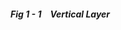##### Fig 1 - 1 Vertical Layer

<!-- draw.io diagram -->
<div class="mxgraph" style="max-width:100%;border:1px solid transparent;" data-mxgraph="{&quot;highlight&quot;:&quot;#FFFFFF&quot;,&quot;nav&quot;:true,&quot;resize&quot;:true,&quot;toolbar&quot;:&quot;zoom layers tags lightbox&quot;,&quot;edit&quot;:&quot;_blank&quot;,&quot;xml&quot;:&quot;&lt;mxfile host=\&quot;app.diagrams.net\&quot; agent=\&quot;Mozilla/5.0 (Macintosh; Intel Mac OS X 10_15_7) AppleWebKit/537.36 (KHTML, like Gecko) Chrome/128.0.0.0 Safari/537.36\&quot; version=\&quot;24.7.8\&quot;&gt;\n  &lt;diagram id=\&quot;prtHgNgQTEPvFCAcTncT\&quot; name=\&quot;Page-1\&quot;&gt;\n    &lt;mxGraphModel dx=\&quot;504\&quot; dy=\&quot;703\&quot; grid=\&quot;1\&quot; gridSize=\&quot;10\&quot; guides=\&quot;1\&quot; tooltips=\&quot;1\&quot; connect=\&quot;1\&quot; arrows=\&quot;1\&quot; fold=\&quot;1\&quot; page=\&quot;1\&quot; pageScale=\&quot;1\&quot; pageWidth=\&quot;827\&quot; pageHeight=\&quot;1169\&quot; math=\&quot;0\&quot; shadow=\&quot;0\&quot;&gt;\n      &lt;root&gt;\n        &lt;mxCell id=\&quot;0\&quot; /&gt;\n        &lt;mxCell id=\&quot;1\&quot; parent=\&quot;0\&quot; /&gt;\n        &lt;mxCell id=\&quot;dNxyNK7c78bLwvsdeMH5-11\&quot; value=\&quot;Vertical Layer\&quot; style=\&quot;swimlane;html=1;startSize=20;horizontal=1;containerType=tree;glass=0;\&quot; parent=\&quot;1\&quot; vertex=\&quot;1\&quot;&gt;\n          &lt;mxGeometry x=\&quot;40\&quot; y=\&quot;80\&quot; width=\&quot;680\&quot; height=\&quot;260\&quot; as=\&quot;geometry\&quot;&gt;\n            &lt;mxRectangle x=\&quot;40\&quot; y=\&quot;80\&quot; width=\&quot;90\&quot; height=\&quot;30\&quot; as=\&quot;alternateBounds\&quot; /&gt;\n          &lt;/mxGeometry&gt;\n        &lt;/mxCell&gt;\n        &lt;mxCell id=\&quot;S6ZYbawEhijRoYvT3STJ-4\&quot; value=\&quot;Web Client\&quot; style=\&quot;rounded=1;whiteSpace=wrap;html=1;\&quot; vertex=\&quot;1\&quot; parent=\&quot;dNxyNK7c78bLwvsdeMH5-11\&quot;&gt;\n          &lt;mxGeometry x=\&quot;40\&quot; y=\&quot;50\&quot; width=\&quot;120\&quot; height=\&quot;60\&quot; as=\&quot;geometry\&quot; /&gt;\n        &lt;/mxCell&gt;\n        &lt;mxCell id=\&quot;S6ZYbawEhijRoYvT3STJ-5\&quot; value=\&quot;Service\&quot; style=\&quot;rounded=1;whiteSpace=wrap;html=1;\&quot; vertex=\&quot;1\&quot; parent=\&quot;dNxyNK7c78bLwvsdeMH5-11\&quot;&gt;\n          &lt;mxGeometry x=\&quot;280\&quot; y=\&quot;110\&quot; width=\&quot;120\&quot; height=\&quot;60\&quot; as=\&quot;geometry\&quot; /&gt;\n        &lt;/mxCell&gt;\n        &lt;mxCell id=\&quot;S6ZYbawEhijRoYvT3STJ-6\&quot; value=\&quot;Data\&quot; style=\&quot;rounded=1;whiteSpace=wrap;html=1;\&quot; vertex=\&quot;1\&quot; parent=\&quot;dNxyNK7c78bLwvsdeMH5-11\&quot;&gt;\n          &lt;mxGeometry x=\&quot;280\&quot; y=\&quot;170\&quot; width=\&quot;120\&quot; height=\&quot;60\&quot; as=\&quot;geometry\&quot; /&gt;\n        &lt;/mxCell&gt;\n        &lt;mxCell id=\&quot;S6ZYbawEhijRoYvT3STJ-8\&quot; value=\&quot;Web\&quot; style=\&quot;rounded=1;whiteSpace=wrap;html=1;\&quot; vertex=\&quot;1\&quot; parent=\&quot;dNxyNK7c78bLwvsdeMH5-11\&quot;&gt;\n          &lt;mxGeometry x=\&quot;280\&quot; y=\&quot;50\&quot; width=\&quot;120\&quot; height=\&quot;60\&quot; as=\&quot;geometry\&quot; /&gt;\n        &lt;/mxCell&gt;\n        &lt;mxCell id=\&quot;S6ZYbawEhijRoYvT3STJ-10\&quot; value=\&quot;Model\&quot; style=\&quot;rounded=1;whiteSpace=wrap;html=1;\&quot; vertex=\&quot;1\&quot; parent=\&quot;dNxyNK7c78bLwvsdeMH5-11\&quot;&gt;\n          &lt;mxGeometry x=\&quot;520\&quot; y=\&quot;80\&quot; width=\&quot;120\&quot; height=\&quot;60\&quot; as=\&quot;geometry\&quot; /&gt;\n        &lt;/mxCell&gt;\n        &lt;mxCell id=\&quot;S6ZYbawEhijRoYvT3STJ-11\&quot; value=\&quot;Database\&quot; style=\&quot;rounded=1;whiteSpace=wrap;html=1;\&quot; vertex=\&quot;1\&quot; parent=\&quot;dNxyNK7c78bLwvsdeMH5-11\&quot;&gt;\n          &lt;mxGeometry x=\&quot;520\&quot; y=\&quot;170\&quot; width=\&quot;120\&quot; height=\&quot;60\&quot; as=\&quot;geometry\&quot; /&gt;\n        &lt;/mxCell&gt;\n        &lt;mxCell id=\&quot;S6ZYbawEhijRoYvT3STJ-12\&quot; value=\&quot;\&quot; style=\&quot;endArrow=block;startArrow=block;html=1;rounded=0;exitX=1;exitY=0.5;exitDx=0;exitDy=0;entryX=0;entryY=0.5;entryDx=0;entryDy=0;strokeWidth=3;endFill=1;startFill=1;\&quot; edge=\&quot;1\&quot; parent=\&quot;dNxyNK7c78bLwvsdeMH5-11\&quot; source=\&quot;S6ZYbawEhijRoYvT3STJ-4\&quot; target=\&quot;S6ZYbawEhijRoYvT3STJ-8\&quot;&gt;\n          &lt;mxGeometry width=\&quot;50\&quot; height=\&quot;50\&quot; relative=\&quot;1\&quot; as=\&quot;geometry\&quot;&gt;\n            &lt;mxPoint x=\&quot;390\&quot; y=\&quot;200\&quot; as=\&quot;sourcePoint\&quot; /&gt;\n            &lt;mxPoint x=\&quot;440\&quot; y=\&quot;150\&quot; as=\&quot;targetPoint\&quot; /&gt;\n          &lt;/mxGeometry&gt;\n        &lt;/mxCell&gt;\n        &lt;mxCell id=\&quot;S6ZYbawEhijRoYvT3STJ-13\&quot; value=\&quot;\&quot; style=\&quot;endArrow=block;startArrow=none;html=1;rounded=0;strokeWidth=3;endFill=1;startFill=0;\&quot; edge=\&quot;1\&quot; parent=\&quot;dNxyNK7c78bLwvsdeMH5-11\&quot;&gt;\n          &lt;mxGeometry width=\&quot;50\&quot; height=\&quot;50\&quot; relative=\&quot;1\&quot; as=\&quot;geometry\&quot;&gt;\n            &lt;mxPoint x=\&quot;360\&quot; y=\&quot;123\&quot; as=\&quot;sourcePoint\&quot; /&gt;\n            &lt;mxPoint x=\&quot;360\&quot; y=\&quot;93\&quot; as=\&quot;targetPoint\&quot; /&gt;\n          &lt;/mxGeometry&gt;\n        &lt;/mxCell&gt;\n        &lt;mxCell id=\&quot;S6ZYbawEhijRoYvT3STJ-14\&quot; value=\&quot;\&quot; style=\&quot;endArrow=block;startArrow=none;html=1;rounded=0;strokeWidth=3;endFill=1;startFill=0;\&quot; edge=\&quot;1\&quot; parent=\&quot;dNxyNK7c78bLwvsdeMH5-11\&quot;&gt;\n          &lt;mxGeometry width=\&quot;50\&quot; height=\&quot;50\&quot; relative=\&quot;1\&quot; as=\&quot;geometry\&quot;&gt;\n            &lt;mxPoint x=\&quot;320\&quot; y=\&quot;97\&quot; as=\&quot;sourcePoint\&quot; /&gt;\n            &lt;mxPoint x=\&quot;320\&quot; y=\&quot;127\&quot; as=\&quot;targetPoint\&quot; /&gt;\n          &lt;/mxGeometry&gt;\n        &lt;/mxCell&gt;\n        &lt;mxCell id=\&quot;S6ZYbawEhijRoYvT3STJ-19\&quot; value=\&quot;\&quot; style=\&quot;endArrow=block;startArrow=none;html=1;rounded=0;exitX=1;exitY=0.5;exitDx=0;exitDy=0;entryX=0;entryY=0.5;entryDx=0;entryDy=0;strokeWidth=3;endFill=1;startFill=0;\&quot; edge=\&quot;1\&quot; parent=\&quot;dNxyNK7c78bLwvsdeMH5-11\&quot;&gt;\n          &lt;mxGeometry width=\&quot;50\&quot; height=\&quot;50\&quot; relative=\&quot;1\&quot; as=\&quot;geometry\&quot;&gt;\n            &lt;mxPoint x=\&quot;400\&quot; y=\&quot;210\&quot; as=\&quot;sourcePoint\&quot; /&gt;\n            &lt;mxPoint x=\&quot;520\&quot; y=\&quot;210\&quot; as=\&quot;targetPoint\&quot; /&gt;\n          &lt;/mxGeometry&gt;\n        &lt;/mxCell&gt;\n        &lt;mxCell id=\&quot;S6ZYbawEhijRoYvT3STJ-20\&quot; value=\&quot;\&quot; style=\&quot;endArrow=block;startArrow=none;html=1;rounded=0;exitX=0;exitY=0.25;exitDx=0;exitDy=0;entryX=1;entryY=0.25;entryDx=0;entryDy=0;strokeWidth=3;endFill=1;startFill=0;\&quot; edge=\&quot;1\&quot; parent=\&quot;dNxyNK7c78bLwvsdeMH5-11\&quot;&gt;\n          &lt;mxGeometry width=\&quot;50\&quot; height=\&quot;50\&quot; relative=\&quot;1\&quot; as=\&quot;geometry\&quot;&gt;\n            &lt;mxPoint x=\&quot;520\&quot; y=\&quot;190\&quot; as=\&quot;sourcePoint\&quot; /&gt;\n            &lt;mxPoint x=\&quot;400\&quot; y=\&quot;190\&quot; as=\&quot;targetPoint\&quot; /&gt;\n          &lt;/mxGeometry&gt;\n        &lt;/mxCell&gt;\n        &lt;mxCell id=\&quot;S6ZYbawEhijRoYvT3STJ-22\&quot; value=\&quot;\&quot; style=\&quot;endArrow=none;startArrow=none;html=1;rounded=0;exitX=-0.001;exitY=0.848;exitDx=0;exitDy=0;entryX=1.003;entryY=0.149;entryDx=0;entryDy=0;strokeWidth=3;endFill=0;startFill=0;exitPerimeter=0;entryPerimeter=0;\&quot; edge=\&quot;1\&quot; parent=\&quot;dNxyNK7c78bLwvsdeMH5-11\&quot; source=\&quot;S6ZYbawEhijRoYvT3STJ-10\&quot; target=\&quot;S6ZYbawEhijRoYvT3STJ-6\&quot;&gt;\n          &lt;mxGeometry width=\&quot;50\&quot; height=\&quot;50\&quot; relative=\&quot;1\&quot; as=\&quot;geometry\&quot;&gt;\n            &lt;mxPoint x=\&quot;530\&quot; y=\&quot;195\&quot; as=\&quot;sourcePoint\&quot; /&gt;\n            &lt;mxPoint x=\&quot;410\&quot; y=\&quot;195\&quot; as=\&quot;targetPoint\&quot; /&gt;\n          &lt;/mxGeometry&gt;\n        &lt;/mxCell&gt;\n        &lt;mxCell id=\&quot;S6ZYbawEhijRoYvT3STJ-24\&quot; value=\&quot;\&quot; style=\&quot;endArrow=none;startArrow=none;html=1;rounded=0;exitX=1;exitY=0.5;exitDx=0;exitDy=0;entryX=0;entryY=0.5;entryDx=0;entryDy=0;strokeWidth=3;endFill=0;startFill=0;\&quot; edge=\&quot;1\&quot; parent=\&quot;dNxyNK7c78bLwvsdeMH5-11\&quot;&gt;\n          &lt;mxGeometry width=\&quot;50\&quot; height=\&quot;50\&quot; relative=\&quot;1\&quot; as=\&quot;geometry\&quot;&gt;\n            &lt;mxPoint x=\&quot;400\&quot; y=\&quot;120\&quot; as=\&quot;sourcePoint\&quot; /&gt;\n            &lt;mxPoint x=\&quot;520\&quot; y=\&quot;120\&quot; as=\&quot;targetPoint\&quot; /&gt;\n          &lt;/mxGeometry&gt;\n        &lt;/mxCell&gt;\n        &lt;mxCell id=\&quot;S6ZYbawEhijRoYvT3STJ-25\&quot; value=\&quot;\&quot; style=\&quot;endArrow=none;startArrow=none;html=1;rounded=0;exitX=1;exitY=0.5;exitDx=0;exitDy=0;entryX=0;entryY=0.5;entryDx=0;entryDy=0;strokeWidth=3;endFill=0;startFill=0;\&quot; edge=\&quot;1\&quot; parent=\&quot;dNxyNK7c78bLwvsdeMH5-11\&quot;&gt;\n          &lt;mxGeometry width=\&quot;50\&quot; height=\&quot;50\&quot; relative=\&quot;1\&quot; as=\&quot;geometry\&quot;&gt;\n            &lt;mxPoint x=\&quot;400\&quot; y=\&quot;95\&quot; as=\&quot;sourcePoint\&quot; /&gt;\n            &lt;mxPoint x=\&quot;520\&quot; y=\&quot;95\&quot; as=\&quot;targetPoint\&quot; /&gt;\n          &lt;/mxGeometry&gt;\n        &lt;/mxCell&gt;\n        &lt;mxCell id=\&quot;S6ZYbawEhijRoYvT3STJ-15\&quot; value=\&quot;\&quot; style=\&quot;endArrow=block;startArrow=none;html=1;rounded=0;strokeWidth=3;endFill=1;startFill=0;\&quot; edge=\&quot;1\&quot; parent=\&quot;1\&quot;&gt;\n          &lt;mxGeometry width=\&quot;50\&quot; height=\&quot;50\&quot; relative=\&quot;1\&quot; as=\&quot;geometry\&quot;&gt;\n            &lt;mxPoint x=\&quot;360\&quot; y=\&quot;237\&quot; as=\&quot;sourcePoint\&quot; /&gt;\n            &lt;mxPoint x=\&quot;360\&quot; y=\&quot;267\&quot; as=\&quot;targetPoint\&quot; /&gt;\n          &lt;/mxGeometry&gt;\n        &lt;/mxCell&gt;\n        &lt;mxCell id=\&quot;S6ZYbawEhijRoYvT3STJ-16\&quot; value=\&quot;\&quot; style=\&quot;endArrow=block;startArrow=none;html=1;rounded=0;strokeWidth=3;endFill=1;startFill=0;\&quot; edge=\&quot;1\&quot; parent=\&quot;1\&quot;&gt;\n          &lt;mxGeometry width=\&quot;50\&quot; height=\&quot;50\&quot; relative=\&quot;1\&quot; as=\&quot;geometry\&quot;&gt;\n            &lt;mxPoint x=\&quot;400\&quot; y=\&quot;263\&quot; as=\&quot;sourcePoint\&quot; /&gt;\n            &lt;mxPoint x=\&quot;400\&quot; y=\&quot;233\&quot; as=\&quot;targetPoint\&quot; /&gt;\n          &lt;/mxGeometry&gt;\n        &lt;/mxCell&gt;\n      &lt;/root&gt;\n    &lt;/mxGraphModel&gt;\n  &lt;/diagram&gt;\n&lt;/mxfile&gt;\n&quot;}"></div>
<script type="text/javascript" src="https://viewer.diagrams.net/js/viewer-static.min.js"></script>
